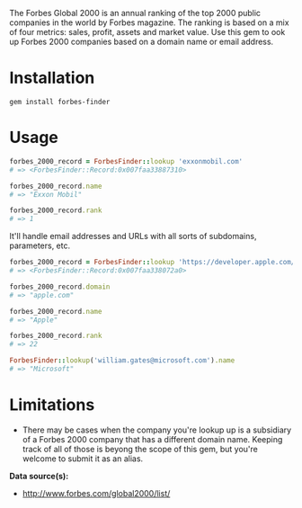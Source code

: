The Forbes Global 2000 is an annual ranking of the top 2000 public companies in the world by Forbes magazine. The ranking is based on a mix of four metrics: sales, profit, assets and market value.  Use this gem to ook up Forbes 2000 companies based on a domain name or email address.

# Installation

`gem install forbes-finder`

# Usage

```ruby
forbes_2000_record = ForbesFinder::lookup 'exxonmobil.com'
# => <ForbesFinder::Record:0x007faa33887310>

forbes_2000_record.name
# => "Exxon Mobil"

forbes_2000_record.rank
# => 1
```

It'll handle email addresses and URLs with all sorts of subdomains, parameters, etc.

```ruby
forbes_2000_record = ForbesFinder::lookup 'https://developer.apple.com/devcenter/ios/checklist/'
# => <ForbesFinder::Record:0x007faa338072a0>

forbes_2000_record.domain
# => "apple.com"

forbes_2000_record.name
# => "Apple"

forbes_2000_record.rank
# => 22

ForbesFinder::lookup('william.gates@microsoft.com').name
# => "Microsoft"
```

# Limitations

* There may be cases when the company you're lookup up is a subsidiary of a Forbes 2000 company that has a different domain name. Keeping track of all of those is beyong the scope of this gem, but you're welcome to submit it as an alias.

**Data source(s):**
 * http://www.forbes.com/global2000/list/
